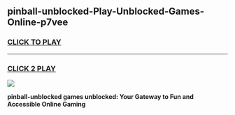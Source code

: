 
## pinball-unblocked-Play-Unblocked-Games-Online-p7vee
<h3>
<a href="https://premium76.site?title=pinball-unblocked&ref=25A">CLICK TO PLAY</a></h3>
<hr>

<h3>
<a href="https://premium76.site?title=pinball-unblocked&ref=25A">CLICK 2 PLAY</a>
  
</h3>

<a href="https://premium76.site?title=pinball-unblocked&ref=25A"><img src="https://clearcache.store/games.png"></a>


**pinball-unblocked games unblocked: Your Gateway to Fun and Accessible Online Gaming**
